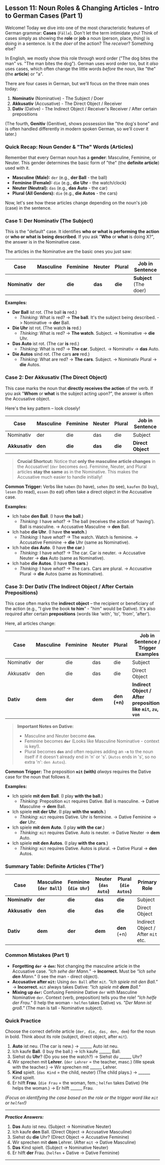 ## Lesson 11: Noun Roles & Changing Articles - Intro to German Cases (Part 1)

Welcome! Today we dive into one of the most characteristic features of German grammar: **Cases** (`Fälle`). Don't let the term intimidate you! Think of cases simply as showing the **role** or **job** a noun (person, place, thing) is doing in a sentence. Is it the *doer* of the action? The *receiver*? Something else?

In English, we mostly show this role through word order ("The dog bites the man" vs. "The man bites the dog"). German uses word order too, but it *also* uses cases, which often change the little words *before* the noun, like "the" (the **article**) or "a".

There are four cases in German, but we'll focus on the three main ones today:
1.  **Nominativ** (Nominative) - The Subject / Doer
2.  **Akkusativ** (Accusative) - The Direct Object / Receiver
3.  **Dativ** (Dative) - The Indirect Object / Receiver's Receiver / After certain prepositions

(The fourth, **Genitiv** (Genitive), shows possession like "the dog's bone" and is often handled differently in modern spoken German, so we'll cover it later.)

### Quick Recap: Noun Gender & "The" Words (Articles)

Remember that every German noun has a **gender**: Masculine, Feminine, or Neuter. This gender determines the basic form of "the" (the **definite article**) used with it.

*   **Masculine (Male):** `der` (e.g., **der Ball** - the ball)
*   **Feminine (Female):** `die` (e.g., **die Uhr** - the watch/clock)
*   **Neuter (Neutral):** `das` (e.g., **das Auto** - the car)
*   **Plural (All Genders):** `die` (e.g., **die Autos** - the cars)

Now, let's see how these articles change depending on the noun's job (case) in the sentence.

### Case 1: Der Nominativ (The Subject)

This is the "default" case. It identifies **who or what is performing the action** or **who or what is being described**. If you ask "**Who** or **what** is doing X?", the answer is in the Nominative case.

The articles in the Nominative are the basic ones you just saw:

| Case        | Masculine | Feminine | Neuter | Plural | Job in Sentence        |
|-------------|-----------|----------|--------|--------|------------------------|
| **Nominativ** | **der**   | **die**  | **das**| **die**  | **Subject** (The doer) |

**Examples:**

*   **Der Ball** ist rot. (The ball **is** red.)
    *   *Thinking:* What is red? -> **The ball**. It's the subject being described. -> Nominative -> **der** Ball.
*   **Die Uhr** ist rot. (The watch **is** red.)
    *   *Thinking:* What is red? -> **The watch**. Subject. -> Nominative -> **die** Uhr.
*   **Das Auto** ist rot. (The car **is** red.)
    *   *Thinking:* What is red? -> **The car**. Subject. -> Nominativ -> **das** Auto.
*   **Die Autos** sind rot. (The cars **are** red.)
    *   *Thinking:* What are red? -> **The cars**. Subject. -> Nominativ Plural -> **die** Autos.

### Case 2: Der Akkusativ (The Direct Object)

This case marks the noun that **directly receives the action** of the verb. If you ask "**Whom** or **what** is the subject acting upon?", the answer is often the Accusative object.

Here's the key pattern – look closely!

| Case        | Masculine | Feminine | Neuter | Plural | Job in Sentence        |
|-------------|-----------|----------|--------|--------|------------------------|
| Nominativ   | der       | die      | das    | die    | Subject                |
| **Akkusativ** | **den**   | **die**  | **das**| **die**  | **Direct Object**      |

> **Crucial Shortcut:** Notice that **only the masculine article changes** in the Accusative! (`der` becomes `den`). Feminine, Neuter, and Plural articles **stay the same** as in the Nominative. This makes the Accusative much easier to handle initially!

**Common Trigger:** Verbs like `haben` (to have), `sehen` (to see), `kaufen` (to buy), `lesen` (to read), `essen` (to eat) often take a direct object in the Accusative case.

**Examples:**

*   Ich habe **den Ball**. (I have **the ball**.)
    *   *Thinking:* I have *what*? -> The ball (receives the action of 'having'). Ball is masculine. -> Accusative Masculine -> **den** Ball.
*   Ich habe **die Uhr**. (I have **the watch**.)
    *   *Thinking:* I have *what*? -> The watch. Watch is feminine. -> Accusative Feminine -> **die** Uhr (same as Nominative).
*   Ich habe **das Auto**. (I have **the car**.)
    *   *Thinking:* I have *what*? -> The car. Car is neuter. -> Accusative Neuter -> **das** Auto (same as Nominative).
*   Ich habe **die Autos**. (I have **the cars**.)
    *   *Thinking:* I have *what*? -> The cars. Cars are plural. -> Accusative Plural -> **die** Autos (same as Nominative).

### Case 3: Der Dativ (The Indirect Object / After Certain Prepositions)

This case often marks the **indirect object** – the recipient or beneficiary of the action (e.g., "I give the book **to him**" - "him" would be Dative). It's also required after certain **prepositions** (words like 'with', 'to', 'from', 'after').

Here, all articles change:

| Case        | Masculine | Feminine | Neuter | Plural        | Job in Sentence / Trigger Examples           |
|-------------|-----------|----------|--------|---------------|----------------------------------------------|
| Nominativ   | der       | die      | das    | die           | Subject                                      |
| Akkusativ   | den       | die      | das    | die           | Direct Object                                |
| **Dativ**   | **dem**   | **der**  | **dem**| **den (+n)**  | **Indirect Object / After prepositions like `mit`, `zu`, `von`** |

> **Important Notes on Dative:**
> *   Masculine and Neuter become **`dem`**.
> *   Feminine becomes **`der`** (Looks like Masculine Nominative - context is key!).
> *   Plural becomes **`den`** and often requires adding an **`-n`** to the noun itself if it doesn't already end in 'n' or 's'. (`Autos` ends in 's', so no extra 'n': `den Autos`).

**Common Trigger:** The preposition **`mit` (with)** *always* requires the Dative case for the noun that follows it.

**Examples:**

*   Ich spiele **mit dem Ball**. (I play **with the ball**.)
    *   *Thinking:* Preposition `mit` requires Dative. Ball is masculine. -> Dative Masculine -> **dem** Ball.
*   Ich spiele **mit der Uhr**. (I play **with the watch**.)
    *   *Thinking:* `mit` requires Dative. Uhr is feminine. -> Dative Feminine -> **der** Uhr.
*   Ich spiele **mit dem Auto**. (I play **with the car**.)
    *   *Thinking:* `mit` requires Dative. Auto is neuter. -> Dative Neuter -> **dem** Auto.
*   Ich spiele **mit den Autos**. (I play **with the cars**.)
    *   *Thinking:* `mit` requires Dative. Autos is plural. -> Dative Plural -> **den** Autos.

### Summary Table: Definite Articles ('The')

| Case         | Masculine (`der Ball`) | Feminine (`die Uhr`) | Neuter (`das Auto`) | Plural (`die Autos`) | Primary Role                 |
|--------------|------------------------|----------------------|---------------------|----------------------|------------------------------|
| **Nominativ**| **der**                | **die**              | **das**             | **die**              | Subject                      |
| **Akkusativ**| **den**                | **die**              | **das**             | **die**              | Direct Object                |
| **Dativ**    | **dem**                | **der**              | **dem**             | **den** (+n)         | Indirect Object / After `mit` etc. |

### Common Mistakes (Part 1)

*   **Forgetting `der` -> `den`:** Not changing the masculine article in the Accusative case. *"Ich sehe der Mann."* -> **Incorrect.** Must be *"Ich sehe **den** Mann."* (I see the man - direct object).
*   **Accusative after `mit`:** Using `den Ball` after `mit`. *"Ich spiele mit den Ball."* -> **Incorrect.** `mit` always takes Dative: *"Ich spiele mit **dem** Ball."*
*   **Mixing up `der`:** Confusing Feminine Dative `der` with Masculine Nominative `der`. Context (verb, preposition) tells you the role! *"Ich helfe der Frau."* (I help the woman - `helfen` takes Dative) vs. *"Der Mann ist groß."* (The man is tall - Nominative subject).

### Quick Practice

Choose the correct definite article (`der, die, das, den, dem`) for the noun in bold. Think about its role (subject, direct object, after `mit`).

1.  **Auto** ist neu. (The car is new.) -> ______ Auto ist neu.
2.  Ich kaufe **Ball**. (I buy the ball.) -> Ich kaufe ______ Ball.
3.  Siehst du **Uhr**? (Do you see the watch?) -> Siehst du ______ Uhr?
4.  Wir sprechen mit **Lehrer**. (`der Lehrer` = the teacher, masc.) (We speak with the teacher.) -> Wir sprechen mit ______ Lehrer.
5.  **Kind** spielt. (`das Kind` = the child, neuter) (The child plays.) -> ______ Kind spielt.
6.  Er hilft **Frau**. (`die Frau` = the woman, fem.; `helfen` takes Dative) (He helps the woman.) -> Er hilft ______ Frau.

*(Focus on identifying the case based on the role or the trigger word like `mit` or `helfen`!)*

---
***Practice Answers:***

1.  **Das** Auto ist neu. (Subject -> Nominative Neuter)
2.  Ich kaufe **den** Ball. (Direct Object -> Accusative Masculine)
3.  Siehst du **die** Uhr? (Direct Object -> Accusative Feminine)
4.  Wir sprechen mit **dem** Lehrer. (After `mit` -> Dative Masculine)
5.  **Das** Kind spielt. (Subject -> Nominative Neuter)
6.  Er hilft **der** Frau. (`helfen` + Dative -> Dative Feminine)
---
